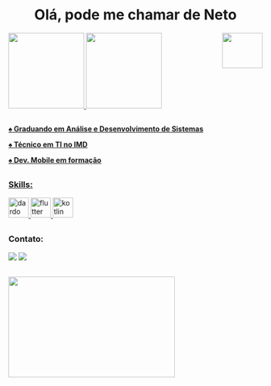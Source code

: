 <h1 align="center" display="inline-block">Olá, pode me chamar de Neto</h1>

<img src="https://media.giphy.com/media/ZEKmyazbeRUu848WeA/giphy.gif" align="right" width="80" height="70" />


<div>
  <a href="https://github.com/eunetu">
  <img  aling="left" height="150em"  src="https://github-readme-stats.vercel.app/api?username=eunetu&show_icons=true&theme=radical&include_all_commits=true&count_private=true" />
  <img aling="right" height="150em" src="https://github-readme-stats.vercel.app/api/top-langs/?username=eunetu&layout=compact&langs_count=7&theme=radical"/>
</div>

##


<h4>
<p>♠️ Graduando em Análise e Desenvolvimento de Sistemas</p>
<p>♠️ Técnico em TI no IMD</p>
<p>♠️ Dev. Mobile em formação</p>
 
##
<h3 align="left">Skills:</h3>
<a href="https://dart.dev" target="_blank" rel="noreferrer"> 
 <img src="https://www.vectorlogo.zone/logos/dartlang/dartlang-icon.svg" alt="dardo" width="40" height="40"/> 
</a> 
<a href="https://flutter.dev" target="_blank" rel="noreferrer"> 
  <img src="https://www.vectorlogo.zone/logos/flutterio/flutterio-icon.svg" alt="flutter" width="40" height="40"/> 
</a>
<a href="https://kotlinlang.org" target="_blank" rel="noreferrer"> 
 <img src="https://www.vectorlogo.zone/logos/kotlinlang/kotlinlang-icon.svg" alt="kotlin" width="40" height="40"/>
</a> 
</p>

##

<div style="display: inline_block">
 <h3 align="left">Contato:</h3>
  <a href = "mailto:euneto2501@gmail.com"><img src="https://img.shields.io/badge/-Gmail-%23333?style=for-the-badge&logo=gmail&logoColor=white" target="_blank"></a>
  <a href="https://www.linkedin.com/in/euclides-neto-b467ab19b/" target="_blank"><img src="https://img.shields.io/badge/-LinkedIn-%230077B5?style=for-the-badge&logo=linkedin&logoColor=white" target="_blank"></a>
</div>
 
##
<div>
<img src="https://media.giphy.com/media/Js7cqIkpxFy0bILFFA/giphy.gif" aling="center" width="330" height="200" />
</div>
